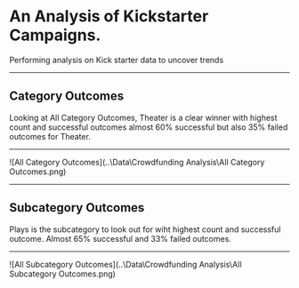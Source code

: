 # An Analysis of Kickstarter Campaigns.
Performing analysis on Kick starter data to uncover trends
___
## Category Outcomes
Looking at All Category Outcomes, Theater is a clear winner with highest count and successful outcomes almost 60% successful but also 35% failed outcomes for Theater.
___
![All Category Outcomes](..\Data\Crowdfunding Analysis\All Category Outcomes.png)
___
## Subcategory Outcomes
Plays is the subcategory to look out for wiht highest count and successful outcome. Almost 65% successful and 33% failed outcomes.
___
![All Subcategory Outcomes](..\Data\Crowdfunding Analysis\All Subcategory Outcomes.png)

